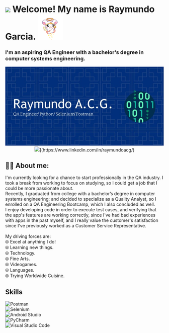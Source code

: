# <img decoding="async" src="https://media.giphy.com/media/hvRJCLFzcasrR4ia7z/giphy.gif" width="30px"/> Welcome! My name is Raymundo Garcia. <img src="./pngwing.com.png" alt="cute_hamtaro" width="80px"/>
### I'm an aspiring QA Engineer with a bachelor's degree in computer systems engineering.
<div id="header" align="center">
  <img decoding="async" src="./header.jpg" width="800"/> </br>
  <img src="https://img.shields.io/badge/LinkedIn-0077B5?style=for-the-badge&logo=linkedin&logoColor=white">](https://www.linkedin.com/in/raymundoacg/)
</div>

## 👨‍💻 About me:
I'm currently looking for a chance to start professionally in the QA industry. I took a break from working to focus on studying, so I could get a job that I could be more passionate about. </br>
Recently, I graduated from college with a bachelor’s degree in computer systems engineering; and decided to specialize as a Quality Analyst, so I enrolled on a QA Engineering Bootcamp, which I also concluded as well. </br>
I enjoy developing code in order to execute test cases, and verifying that the app's features are working correctly, since I've had bad experiences with apps in the past myself, and I really value the customer's satisfaction since I've previously worked as a Customer Service Representative.</br> </br>
My driving forces are: </br>
⦾ Excel at anything I do! </br>
⦾ Learning new things. </br>
⦾ Technology. </br>
⦾ Fine Arts. </br>
⦾ Videogames. </br>
⦾ Languages. </br>
⦾ Trying Worldwide Cuisine. </br>



## Skills
![Postman](https://img.shields.io/badge/Postman-FF6C37?style=for-the-badge&logo=Postman&logoColor=white)</br>
![Selenium](https://img.shields.io/badge/Selenium-43B02A?style=for-the-badge&logo=Selenium&logoColor=white)</br>
![Android Studio](https://img.shields.io/badge/Android_Studio-3DDC84?style=for-the-badge&logo=android-studio&logoColor=white)</br>
![PyCharm](https://img.shields.io/badge/PyCharm-000000.svg?&style=for-the-badge&logo=PyCharm&logoColor=white)</br>
![Visual Studio Code](https://img.shields.io/badge/Visual_Studio_Code-0078D4?style=for-the-badge&logo=visual%20studio%20code&logoColor=white)</br>

<!--
**RxyRxyHxylxy/RxyRxyHxylxy** is a ✨ _special_ ✨ repository because its `README.md` (this file) appears on your GitHub profile.

Here are some ideas to get you started:

- 🔭 I’m currently working on ...
- 🌱 I’m currently learning ...
- 👯 I’m looking to collaborate on ...
- 🤔 I’m looking for help with ...
- 💬 Ask me about ...
- 📫 How to reach me: ...
- 😄 Pronouns: ...
- ⚡ Fun fact: ...
-->
